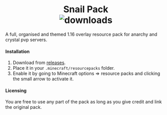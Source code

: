 <h1 align="center">Snail Pack<br><img src="https://img.shields.io/github/downloads/seasnail8169/snail-pack/total.svg" alt="downloads"/></h1>

A full, organised and themed 1.16 overlay resource pack for anarchy and crystal pvp servers.

#### Installation
1. Download from [releases](https://github.com/seasnail8169/snail-pack/releases/latest).
2. Place it in your `.minecraft/resourcepacks` folder.
3. Enable it by going to Minecraft options => resource packs and clicking the small arrow to activate it.

#### Licensing
You are free to use any part of the pack as long as you give credit and link the original pack.
